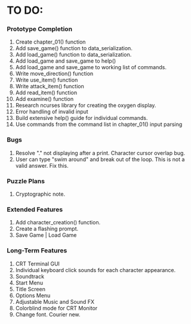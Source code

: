 # TO DO:

### Prototype Completion
1. Create chapter_01() function
2. Add save_game() function to data_serialization.
3. Add load_game() function to data_serialization.
4. Add load_game and save_game to help()
5. Add load_game and save_game to working list of commands.
6. Write move_direction() function
7. Write use_item() function
8. Write attack_item() function
9. Add read_item() function
10. Add examine() function
12. Research ncurses library for creating the oxygen display.
13. Error handling of invalid input
14. Build extensive help() guide for individual commands.
15. Use commands from the command list in chapter_01() input parsing

### Bugs
1. Resolve "." not displaying after a print. Character cursor overlap bug.
2. User can type "swim around" and break out of the loop. This is not a valid answer. Fix this.

### Puzzle Plans
1. Cryptographic note.

### Extended Features
1. Add character_creation() function.
2. Create a flashing prompt.
3. Save Game | Load Game

### Long-Term Features
1. CRT Terminal GUI
2. Individual keyboard click sounds for each character appearance.
3. Soundtrack
4. Start Menu
5. Title Screen
6. Options Menu
7. Adjustable Music and Sound FX
8. Colorblind mode for CRT Monitor
9. Change font. Courier new.